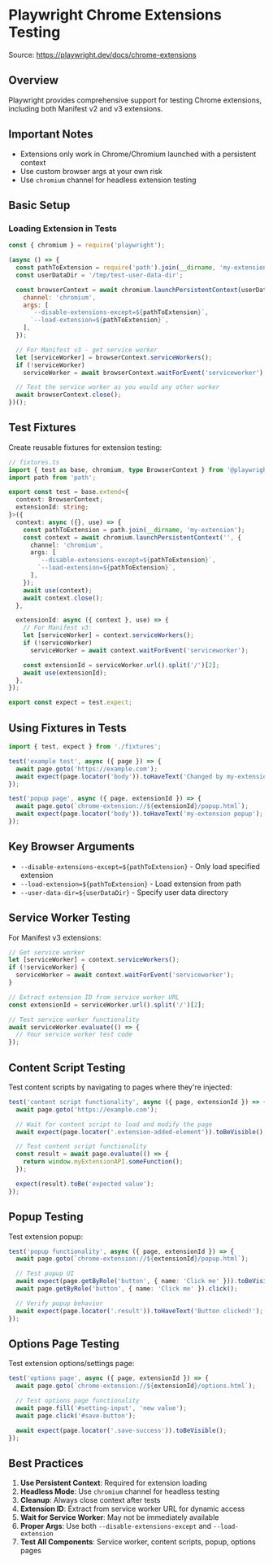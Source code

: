 # Playwright Chrome Extensions Testing

Source: https://playwright.dev/docs/chrome-extensions

## Overview

Playwright provides comprehensive support for testing Chrome extensions, including both Manifest v2 and v3 extensions.

## Important Notes

- Extensions only work in Chrome/Chromium launched with a persistent context
- Use custom browser args at your own risk
- Use `chromium` channel for headless extension testing

## Basic Setup

### Loading Extension in Tests

```javascript
const { chromium } = require('playwright');

(async () => {
  const pathToExtension = require('path').join(__dirname, 'my-extension');
  const userDataDir = '/tmp/test-user-data-dir';

  const browserContext = await chromium.launchPersistentContext(userDataDir, {
    channel: 'chromium',
    args: [
      `--disable-extensions-except=${pathToExtension}`,
      `--load-extension=${pathToExtension}`,
    ],
  });

  // For Manifest v3 - get service worker
  let [serviceWorker] = browserContext.serviceWorkers();
  if (!serviceWorker)
    serviceWorker = await browserContext.waitForEvent('serviceworker');

  // Test the service worker as you would any other worker
  await browserContext.close();
})();
```

## Test Fixtures

Create reusable fixtures for extension testing:

```typescript
// fixtures.ts
import { test as base, chromium, type BrowserContext } from '@playwright/test';
import path from 'path';

export const test = base.extend<{
  context: BrowserContext;
  extensionId: string;
}>({
  context: async ({}, use) => {
    const pathToExtension = path.join(__dirname, 'my-extension');
    const context = await chromium.launchPersistentContext('', {
      channel: 'chromium',
      args: [
        `--disable-extensions-except=${pathToExtension}`,
        `--load-extension=${pathToExtension}`,
      ],
    });
    await use(context);
    await context.close();
  },

  extensionId: async ({ context }, use) => {
    // For Manifest v3:
    let [serviceWorker] = context.serviceWorkers();
    if (!serviceWorker)
      serviceWorker = await context.waitForEvent('serviceworker');

    const extensionId = serviceWorker.url().split('/')[2];
    await use(extensionId);
  },
});

export const expect = test.expect;
```

## Using Fixtures in Tests

```typescript
import { test, expect } from './fixtures';

test('example test', async ({ page }) => {
  await page.goto('https://example.com');
  await expect(page.locator('body')).toHaveText('Changed by my-extension');
});

test('popup page', async ({ page, extensionId }) => {
  await page.goto(`chrome-extension://${extensionId}/popup.html`);
  await expect(page.locator('body')).toHaveText('my-extension popup');
});
```

## Key Browser Arguments

- `--disable-extensions-except=${pathToExtension}` - Only load specified extension
- `--load-extension=${pathToExtension}` - Load extension from path
- `--user-data-dir=${userDataDir}` - Specify user data directory

## Service Worker Testing

For Manifest v3 extensions:

```typescript
// Get service worker
let [serviceWorker] = context.serviceWorkers();
if (!serviceWorker) {
  serviceWorker = await context.waitForEvent('serviceworker');
}

// Extract extension ID from service worker URL
const extensionId = serviceWorker.url().split('/')[2];

// Test service worker functionality
await serviceWorker.evaluate(() => {
  // Your service worker test code
});
```

## Content Script Testing

Test content scripts by navigating to pages where they're injected:

```typescript
test('content script functionality', async ({ page, extensionId }) => {
  await page.goto('https://example.com');

  // Wait for content script to load and modify the page
  await expect(page.locator('.extension-added-element')).toBeVisible();

  // Test content script functionality
  const result = await page.evaluate(() => {
    return window.myExtensionAPI.someFunction();
  });

  expect(result).toBe('expected value');
});
```

## Popup Testing

Test extension popup:

```typescript
test('popup functionality', async ({ page, extensionId }) => {
  await page.goto(`chrome-extension://${extensionId}/popup.html`);

  // Test popup UI
  await expect(page.getByRole('button', { name: 'Click me' })).toBeVisible();
  await page.getByRole('button', { name: 'Click me' }).click();

  // Verify popup behavior
  await expect(page.locator('.result')).toHaveText('Button clicked!');
});
```

## Options Page Testing

Test extension options/settings page:

```typescript
test('options page', async ({ page, extensionId }) => {
  await page.goto(`chrome-extension://${extensionId}/options.html`);

  // Test options page functionality
  await page.fill('#setting-input', 'new value');
  await page.click('#save-button');

  await expect(page.locator('.save-success')).toBeVisible();
});
```

## Best Practices

1. **Use Persistent Context**: Required for extension loading
2. **Headless Mode**: Use `chromium` channel for headless testing
3. **Cleanup**: Always close context after tests
4. **Extension ID**: Extract from service worker URL for dynamic access
5. **Wait for Service Worker**: May not be immediately available
6. **Proper Args**: Use both `--disable-extensions-except` and `--load-extension`
7. **Test All Components**: Service worker, content scripts, popup, options pages
